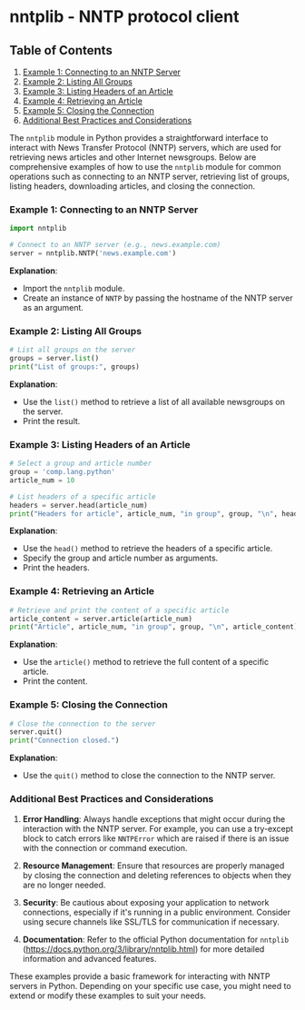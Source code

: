 # nntplib - NNTP protocol client
## Table of Contents

1. [Example 1: Connecting to an NNTP Server](#example-1-connecting-to-an-nntp-server)
2. [Example 2: Listing All Groups](#example-2-listing-all-groups)
3. [Example 3: Listing Headers of an Article](#example-3-listing-headers-of-an-article)
4. [Example 4: Retrieving an Article](#example-4-retrieving-an-article)
5. [Example 5: Closing the Connection](#example-5-closing-the-connection)
6. [Additional Best Practices and Considerations](#additional-best-practices-and-considerations)



The `nntplib` module in Python provides a straightforward interface to interact with News Transfer Protocol (NNTP) servers, which are used for retrieving news articles and other Internet newsgroups. Below are comprehensive examples of how to use the `nntplib` module for common operations such as connecting to an NNTP server, retrieving list of groups, listing headers, downloading articles, and closing the connection.

### Example 1: Connecting to an NNTP Server

```python
import nntplib

# Connect to an NNTP server (e.g., news.example.com)
server = nntplib.NNTP('news.example.com')
```

**Explanation**:
- Import the `nntplib` module.
- Create an instance of `NNTP` by passing the hostname of the NNTP server as an argument.

### Example 2: Listing All Groups

```python
# List all groups on the server
groups = server.list()
print("List of groups:", groups)
```

**Explanation**:
- Use the `list()` method to retrieve a list of all available newsgroups on the server.
- Print the result.

### Example 3: Listing Headers of an Article

```python
# Select a group and article number
group = 'comp.lang.python'
article_num = 10

# List headers of a specific article
headers = server.head(article_num)
print("Headers for article", article_num, "in group", group, "\n", headers)
```

**Explanation**:
- Use the `head()` method to retrieve the headers of a specific article.
- Specify the group and article number as arguments.
- Print the headers.

### Example 4: Retrieving an Article

```python
# Retrieve and print the content of a specific article
article_content = server.article(article_num)
print("Article", article_num, "in group", group, "\n", article_content)
```

**Explanation**:
- Use the `article()` method to retrieve the full content of a specific article.
- Print the content.

### Example 5: Closing the Connection

```python
# Close the connection to the server
server.quit()
print("Connection closed.")
```

**Explanation**:
- Use the `quit()` method to close the connection to the NNTP server.

### Additional Best Practices and Considerations

1. **Error Handling**: Always handle exceptions that might occur during the interaction with the NNTP server. For example, you can use a try-except block to catch errors like `NNTPError` which are raised if there is an issue with the connection or command execution.

2. **Resource Management**: Ensure that resources are properly managed by closing the connection and deleting references to objects when they are no longer needed.

3. **Security**: Be cautious about exposing your application to network connections, especially if it's running in a public environment. Consider using secure channels like SSL/TLS for communication if necessary.

4. **Documentation**: Refer to the official Python documentation for `nntplib` (https://docs.python.org/3/library/nntplib.html) for more detailed information and advanced features.

These examples provide a basic framework for interacting with NNTP servers in Python. Depending on your specific use case, you might need to extend or modify these examples to suit your needs.

